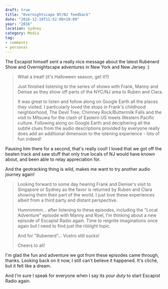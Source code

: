 ```yaml
---
draft: true
title: "Overnightscape NY/NJ feedback"
date: "2016-12-19T11:52:00+10:00"
year: "2016"
location: Sydney
category: Media
tag:
- comments
- personal
---
```

The Escapist himself sent a really nice message about the latest Rubénerd Show and Overnightscape adventures in New York and New Jersey :)

> What a treat! (it's Halloween season, get it?)
> 
> Just finished listening to the series of shows with Frank, Manny and 
Denise as they show off parts of the NYC/NJ area to Ruben and Clara.
> 
> It was great to listen and follow along on Google Earth all the places 
> they visited. I particularly loved the stops in Frank's childhood 
> neighborhood, The Devil Tree, Chimney Rock/Buttermilk Falls and the 
> visit to Mitsuwa for the clash of Eastern US meets Western Pacific culture.
> Following along on Google Earth and deciphering all the subtle clues 
> from the audio descriptions provided by everyone really does add an 
> additional dimension to the istening experience - lots of fun indeed!

Pausing him there for a second, that's really cool! I loved that we got off the beaten track and saw stuff that only true locals of NJ would have known about, and been able to relay appreciation for.

And the geotracking thing is wild, makes me want to try another audio journey again!

> Looking forward to some day hearing Frank and Denise's visit to 
> Singapore or Sydney as the favor is returned by Ruben and Clara 
> showing them their part of the world. I just love these experiences 
> albeit from a third party and distant perspective.
> 
> Hummmmm... after listening to these episodes, including the "Local 
> Adventure" episode with Manny and Roel, I'm thinking about a new 
> episode of Escapist Radio again. Time to reignite imaginations once 
> again but I need to find just the riiiiiight topic.
> 
> And for "Rubenerd"... Vostro still sucks!
> 
> Cheers to all!

I'm glad the fun and adventure we got from these episodes came through, thanks. Looking back on it now, I still can't believe it happened. It's cliché, but it felt like a dream.

And I'm sure I speak for everyone when I say its your *duty* to start Escapist Radio again.

